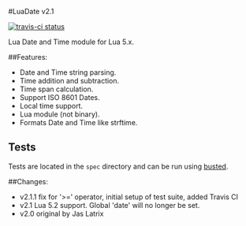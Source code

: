 #LuaDate v2.1

[![travis-ci status](https://secure.travis-ci.org/Tieske/date.png)](http://travis-ci.org/#!/Tieske/date/builds)

Lua Date and Time module for Lua 5.x.

##Features:

* Date and Time string parsing.
* Time addition and subtraction.
* Time span calculation.
* Support ISO 8601 Dates.
* Local time support.
* Lua module (not binary).
* Formats Date and Time like strftime.

## Tests

Tests are located in the `spec` directory and can be run using [busted](http://olivinelabs.com/busted/).

##Changes:

- v2.1.1 fix for '>=' operator, initial setup of test suite, added Travis CI
- v2.1 Lua 5.2 support. Global 'date' will no longer be set.
- v2.0 original by Jas Latrix